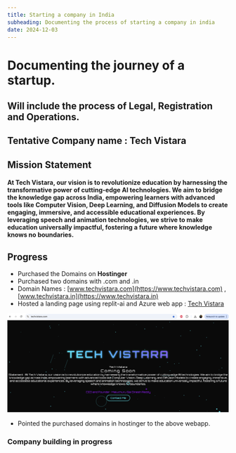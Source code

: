 ```yaml
---
title: Starting a company in India
subheading: Documenting the process of starting a company in india
date: 2024-12-03
---
```


# Documenting the journey of a startup. 
## Will include the process of Legal, Registration and Operations. 

## Tentative Company name : Tech Vistara

## Mission Statement 

#### At Tech Vistara, our vision is to revolutionize education by harnessing the transformative power of cutting-edge AI technologies. We aim to bridge the knowledge gap across India, empowering learners with advanced tools like Computer Vision, Deep Learning, and Diffusion Models to create engaging, immersive, and accessible educational experiences. By leveraging speech and animation technologies, we strive to make education universally impactful, fostering a future where knowledge knows no boundaries.


## Progress

- Purchased the Domains on **Hostinger** 
- Purchased two domains with .com and .in 
- Domain Names : [www.techvistara.com](https://www.techvistara.com) , [www.techvistara.in](https://www.techvistara.in)
- Hosted a landing page using replit-ai and Azure web app : [Tech Vistara](https://techvistara.azurewebsites.net/)

![langing_page](langing_page.png)

- Pointed the purchased domains in hostinger to the above webapp.



### Company building in progress